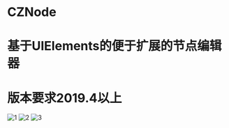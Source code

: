 # CZNode
# 基于UIElements的便于扩展的节点编辑器
# 版本要求2019.4以上
![1](https://github.com/HalfLobsterMan/Images/blob/master/CZNode/1.png)
![2](https://github.com/HalfLobsterMan/Images/blob/master/CZNode/2.png)
![3](https://github.com/HalfLobsterMan/Images/blob/master/CZNode/3.png)
